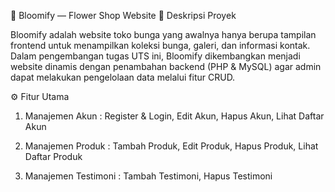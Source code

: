 🌸 Bloomify — Flower Shop Website
📖 Deskripsi Proyek

Bloomify adalah website toko bunga yang awalnya hanya berupa tampilan frontend untuk menampilkan koleksi bunga, galeri, dan informasi kontak.
Dalam pengembangan tugas UTS ini, Bloomify dikembangkan menjadi website dinamis dengan penambahan backend (PHP & MySQL) agar admin dapat melakukan pengelolaan data melalui fitur CRUD.

⚙️ Fitur Utama

1. Manajemen Akun : Register & Login, Edit Akun, Hapus Akun, Lihat Daftar Akun

2. Manajemen Produk : Tambah Produk, Edit Produk, Hapus Produk, Lihat Daftar Produk

3. Manajemen Testimoni : Tambah Testimoni, Hapus Testimoni
